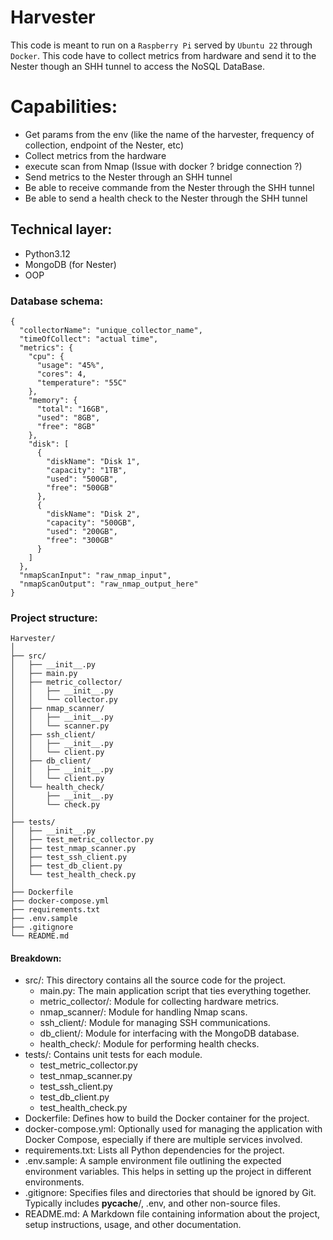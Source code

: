 # Harvester
This code is meant to run on a `Raspberry Pi` served by `Ubuntu 22` through `Docker`.
This code have to collect metrics from hardware and send it to the Nester though an SHH tunnel to access the NoSQL DataBase.

# Capabilities:
- Get params from the env (like the name of the harvester, frequency of collection, endpoint of the Nester, etc)
- Collect metrics from the hardware
- execute scan from Nmap (Issue with docker ? bridge connection ?)
- Send metrics to the Nester through an SHH tunnel
- Be able to receive commande from the Nester through the SHH tunnel
- Be able to send a health check to the Nester through the SHH tunnel

## Technical layer:
- Python3.12
- MongoDB (for Nester)
- OOP

### Database schema:
```
{
  "collectorName": "unique_collector_name",
  "timeOfCollect": "actual time",
  "metrics": {
    "cpu": {
      "usage": "45%",
      "cores": 4,
      "temperature": "55C"
    },
    "memory": {
      "total": "16GB",
      "used": "8GB",
      "free": "8GB"
    },
    "disk": [
      {
        "diskName": "Disk 1",
        "capacity": "1TB",
        "used": "500GB",
        "free": "500GB"
      },
      {
        "diskName": "Disk 2",
        "capacity": "500GB",
        "used": "200GB",
        "free": "300GB"
      }
    ]
  },
  "nmapScanInput": "raw_nmap_input",
  "nmapScanOutput": "raw_nmap_output_here"
}
```

### Project structure:
```
Harvester/
│
├── src/
│   ├── __init__.py
│   ├── main.py
│   ├── metric_collector/
│   │   ├── __init__.py
│   │   └── collector.py
│   ├── nmap_scanner/
│   │   ├── __init__.py
│   │   └── scanner.py
│   ├── ssh_client/
│   │   ├── __init__.py
│   │   └── client.py
│   ├── db_client/
│   │   ├── __init__.py
│   │   └── client.py
│   └── health_check/
│       ├── __init__.py
│       └── check.py
│
├── tests/
│   ├── __init__.py
│   ├── test_metric_collector.py
│   ├── test_nmap_scanner.py
│   ├── test_ssh_client.py
│   ├── test_db_client.py
│   └── test_health_check.py
│
├── Dockerfile
├── docker-compose.yml
├── requirements.txt
├── .env.sample
├── .gitignore
└── README.md
```
#### Breakdown:
- src/: This directory contains all the source code for the project.
  - main.py: The main application script that ties everything together.
  - metric_collector/: Module for collecting hardware metrics.
  - nmap_scanner/: Module for handling Nmap scans.
  - ssh_client/: Module for managing SSH communications.
  - db_client/: Module for interfacing with the MongoDB database.
  - health_check/: Module for performing health checks.
- tests/: Contains unit tests for each module.
  - test_metric_collector.py
  - test_nmap_scanner.py
  - test_ssh_client.py
  - test_db_client.py
  - test_health_check.py
- Dockerfile: Defines how to build the Docker container for the project.
- docker-compose.yml: Optionally used for managing the application with Docker Compose, especially if there are multiple services involved.
- requirements.txt: Lists all Python dependencies for the project.
- .env.sample: A sample environment file outlining the expected environment variables. This helps in setting up the project in different environments.
- .gitignore: Specifies files and directories that should be ignored by Git. Typically includes __pycache__/, .env, and other non-source files.
- README.md: A Markdown file containing information about the project, setup instructions, usage, and other documentation.
